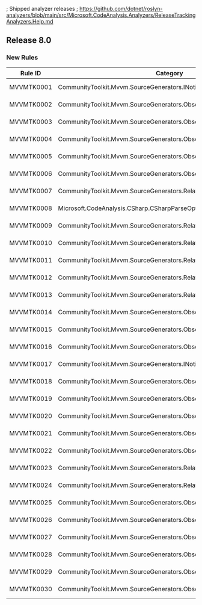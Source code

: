﻿; Shipped analyzer releases
; https://github.com/dotnet/roslyn-analyzers/blob/main/src/Microsoft.CodeAnalysis.Analyzers/ReleaseTrackingAnalyzers.Help.md

## Release 8.0

### New Rules

Rule ID | Category | Severity | Notes
--------|----------|----------|-------
MVVMTK0001 | CommunityToolkit.Mvvm.SourceGenerators.INotifyPropertyChangedGenerator | Error | See https://aka.ms/mvvmtoolkit/error
MVVMTK0002 | CommunityToolkit.Mvvm.SourceGenerators.ObservableObjectGenerator | Error | See https://aka.ms/mvvmtoolkit/error
MVVMTK0003 | CommunityToolkit.Mvvm.SourceGenerators.ObservableObjectGenerator | Error | See https://aka.ms/mvvmtoolkit/error
MVVMTK0004 | CommunityToolkit.Mvvm.SourceGenerators.ObservableRecipientGenerator | Error | See https://aka.ms/mvvmtoolkit/error
MVVMTK0005 | CommunityToolkit.Mvvm.SourceGenerators.ObservableRecipientGenerator | Error | See https://aka.ms/mvvmtoolkit/error
MVVMTK0006 | CommunityToolkit.Mvvm.SourceGenerators.ObservablePropertyGenerator | Error | See https://aka.ms/mvvmtoolkit/error
MVVMTK0007 | CommunityToolkit.Mvvm.SourceGenerators.RelayCommandGenerator | Error | See https://aka.ms/mvvmtoolkit/error
MVVMTK0008 | Microsoft.CodeAnalysis.CSharp.CSharpParseOptions | Error | See https://aka.ms/mvvmtoolkit/error
MVVMTK0009 | CommunityToolkit.Mvvm.SourceGenerators.RelayCommandGenerator | Error | See https://aka.ms/mvvmtoolkit/error
MVVMTK0010 | CommunityToolkit.Mvvm.SourceGenerators.RelayCommandGenerator | Error | See https://aka.ms/mvvmtoolkit/error
MVVMTK0011 | CommunityToolkit.Mvvm.SourceGenerators.RelayCommandGenerator | Error | See https://aka.ms/mvvmtoolkit/error
MVVMTK0012 | CommunityToolkit.Mvvm.SourceGenerators.RelayCommandGenerator | Error | See https://aka.ms/mvvmtoolkit/error
MVVMTK0013 | CommunityToolkit.Mvvm.SourceGenerators.RelayCommandGenerator | Error | See https://aka.ms/mvvmtoolkit/error
MVVMTK0014 | CommunityToolkit.Mvvm.SourceGenerators.ObservablePropertyGenerator | Error | See https://aka.ms/mvvmtoolkit/error
MVVMTK0015 | CommunityToolkit.Mvvm.SourceGenerators.ObservablePropertyGenerator | Error | See https://aka.ms/mvvmtoolkit/error
MVVMTK0016 | CommunityToolkit.Mvvm.SourceGenerators.ObservablePropertyGenerator | Error | See https://aka.ms/mvvmtoolkit/error
MVVMTK0017 | CommunityToolkit.Mvvm.SourceGenerators.INotifyPropertyChangedGenerator | Error | See https://aka.ms/mvvmtoolkit/error
MVVMTK0018 | CommunityToolkit.Mvvm.SourceGenerators.ObservableObjectGenerator | Error | See https://aka.ms/mvvmtoolkit/error
MVVMTK0019 | CommunityToolkit.Mvvm.SourceGenerators.ObservablePropertyGenerator | Error | See https://aka.ms/mvvmtoolkit/error
MVVMTK0020 | CommunityToolkit.Mvvm.SourceGenerators.ObservablePropertyGenerator | Error | See https://aka.ms/mvvmtoolkit/error
MVVMTK0021 | CommunityToolkit.Mvvm.SourceGenerators.ObservableRecipientGenerator | Error | See https://aka.ms/mvvmtoolkit/error
MVVMTK0022 | CommunityToolkit.Mvvm.SourceGenerators.ObservablePropertyGenerator | Error | See https://aka.ms/mvvmtoolkit/error
MVVMTK0023 | CommunityToolkit.Mvvm.SourceGenerators.RelayCommandGenerator | Error | See https://aka.ms/mvvmtoolkit/error
MVVMTK0024 | CommunityToolkit.Mvvm.SourceGenerators.RelayCommandGenerator | Error | See https://aka.ms/mvvmtoolkit/error
MVVMTK0025 | CommunityToolkit.Mvvm.SourceGenerators.ObservablePropertyGenerator | Error | See https://aka.ms/mvvmtoolkit/error
MVVMTK0026 | CommunityToolkit.Mvvm.SourceGenerators.ObservablePropertyGenerator | Error | See https://aka.ms/mvvmtoolkit/error
MVVMTK0027 | CommunityToolkit.Mvvm.SourceGenerators.ObservablePropertyGenerator | Error | See https://aka.ms/mvvmtoolkit/error
MVVMTK0028 | CommunityToolkit.Mvvm.SourceGenerators.ObservablePropertyGenerator | Error | See https://aka.ms/mvvmtoolkit/error
MVVMTK0029 | CommunityToolkit.Mvvm.SourceGenerators.ObservablePropertyGenerator | Warning | See https://aka.ms/mvvmtoolkit/error
MVVMTK0030 | CommunityToolkit.Mvvm.SourceGenerators.ObservablePropertyGenerator | Warning | See https://aka.ms/mvvmtoolkit/error

